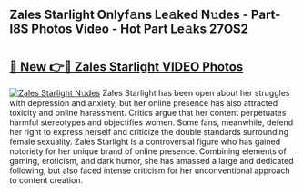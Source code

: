 ## Zales Starlight Onlyf𝚊ns Le𝚊ked N𝚞des - Part-I8S Photos Video - Hot Part Le𝚊ks 27OS2

# <h2><a href="http://ab55327.deff.icu/?id=Zales+Starlight">🔗 New 👉🔴 Zales Starlight VIDEO Photos</a></h2>

[![Zales Starlight N𝚞des](https://i.imgur.com/rIISA9y.gif)](http://ab55327.deff.icu/?id=Zales+Starlight)
Zales Starlight has been open about her struggles with depression and anxiety, but her online presence has also attracted toxicity and online harassment. Critics argue that her content perpetuates harmful stereotypes and objectifies women. Some fans, meanwhile, defend her right to express herself and criticize the double standards surrounding female sexuality. Zales Starlight is a controversial figure who has gained notoriety for her unique brand of online presence. Combining elements of gaming, eroticism, and dark humor, she has amassed a large and dedicated following, but also faced intense criticism for her unconventional approach to content creation.
